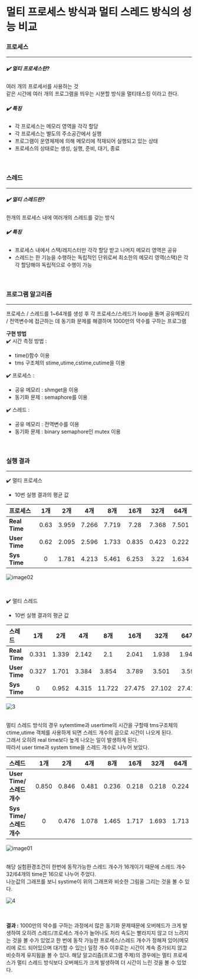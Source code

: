 # 멀티 프로세스 방식과 멀티 스레드 방식의 성능 비교

### 프로세스
------
##### :heavy_check_mark: 멀티 프로세스란?
여러 개의 프로세서를 사용하는 것<br>
같은 시간에 여러 개의 프로그램을 띄우는 시분할 방식을 멀티태스킹 이라고 한다.<br>
##### :heavy_check_mark: 특징
- 각 프로세스는 메모리 영역을 각각 할당
- 각 프로세스는 별도의 주소공간에서 실행
- 프로그램이 운영체제에 의해 메모리에 적재되어 실행되고 있는 상태
- 프로세스의 상태로는 생성, 실행, 준비, 대기, 종료 <br><br><br>

### 스레드
------
##### :heavy_check_mark: 멀티 스레드란?
한개의 프로세스 내에 여러개의 스레드를 갖는 방식
##### :heavy_check_mark: 특징
- 프로세스 내에서 스택/레지스터만 각각 할당 받고 나머지 메모리 영역은 공유
- 스레드는 한 기능을 수행하는 독립적인 단위로써 최소한의 메모리 영역(스택)은 각각 할당해야 독립적으로 수행이 가능<br><br><br>



### 프로그램 알고리즘
------
프로세스 / 스레드를 1~64개를 생성 후 각 프로세스/스레드가 loop을 돌며 공유메모리 / 전역변수에 접근하는 데 동기화 문제를 해결하며 1000만의 약수를 구하는 프로그램<br>
 
**구현 방법**  <br>
:heavy_check_mark: 시간 측정 방법 :
- time()함수 이용
- tms 구조체의 stime,utime,cstime,cutime을 이용<br>  

:heavy_check_mark: 프로세스 :
- 공유 메모리 : shmget을 이용
- 동기화 문제 : semaphore를 이용<br>  

:heavy_check_mark: 스레드 :
- 공유 메모리 : 전역변수를 이용
- 동기화 문제 : binary semaphore인 mutex 이용<br><br><br>



### 실행 결과
------
:heavy_check_mark: 멀티 프로세스
- 10번 실행 결과의 평균 값

| 프로세스 | 1개 | 2개 | 4개 | 8개 | 16개 | 32개 | 64개 |
|:---|:---:|:---:|:---:|:---:|:---:|:---:|:---:|
| **Real Time** | 0.63 | 3.959 | 7.266 | 7.719 | 7.28 | 7.368 | 7.501 |
| **User Time** | 0.62 | 2.095 | 2.596 | 1.733 | 0.835 | 0.423 | 0.222 |
| **Sys  Time** | 0 | 1.781 | 4.213 | 5.461 | 6.253 | 3.22 | 1.634 |

![image02](https://user-images.githubusercontent.com/52964858/84995443-fad1aa00-b186-11ea-8fa3-71f48f0d594a.png)

<br>

:heavy_check_mark: 멀티 스레드
- 10번 실행 결과의 평균 값

| 스레드 | 1개 | 2개 | 4개 | 8개 | 16개 | 32개 | 64개 |
|:---|:---:|:---:|:---:|:---:|:---:|:---:|:---:|
| **Real Time** | 0.331 | 1.339 | 2.142 | 2.1 | 2.041 | 1.938 | 1.949 |
| **User Time** | 0.327 | 1.701 | 3.384 | 3.854 | 3.789 | 3.501 | 3.59 |
| **Sys  Time** | 0 | 0.952 | 4.315 | 11.722 | 27.475 | 27.102 | 27.419 |

![3](https://user-images.githubusercontent.com/52964858/84995446-fb6a4080-b186-11ea-9b49-ed6d2c6101a6.png)

<br>
멀티 스레드 방식의 경우 sytemtime과 usertime의 시간을 구할때 tms구조체의 ctime,utime 객체를 사용하게 되면 스레드 개수의 곱으로 시간이 나오게 된다.<br>
그래서 오히려 real time보다 높게 나오는 일이 발생하게 된다. <br>
따라서 user time과 system time을 스레드 개수로 나누어 보았다.<br>


| 스레드 | 1개 | 2개 | 4개 | 8개 | 16개 | 32개 | 64개 |
|:---|:---:|:---:|:---:|:---:|:---:|:---:|:---:|
| **User Time/스레드 개수** | 0.850 | 0.846 | 0.481 | 0.236 | 0.218 | 0.218 | 0.224 |
| **Sys  Time/스레드 개수** | 0 | 0.476 | 1.078 | 1.465 | 1.717 | 1.693 | 1.713 |

![image01](https://user-images.githubusercontent.com/52964858/84995441-fad1aa00-b186-11ea-94f0-4bb6b1d326c1.png)

<br>
해당 실험환경조건이 한번에 동작가능한 스레드 개수가 16개이기 때문에 스레드 개수 32/64개의 time은 16으로 나누어 주었다.<br>
나눈값의 그래프를 보니 systime이 위의 그래프와 비슷한 그림을 그리는 것을 볼 수 있다.<br>


![4](https://user-images.githubusercontent.com/52964858/84995437-f9a07d00-b186-11ea-84e1-b1d15eca474e.png)

<br><br>
**결과 :** 1000만의 약수를 구하는 과정에서 많은 동기화 문제때문에 오버헤드가 크게 발생하여 오히려 스레드/프로세스 개수가 늘어나도 처리 속도는
빨라지지 않고 더 느려지는 것을 볼 수가 있었고 한 번에 동작 가능한 프로세스/스레드 개수가 정해져 있어(메모리에 로드 되어있으며 대기할 수 있는) 일정 개수 이후로는 시간이 계속 증가되지 않고 비슷하게 유지됨을 볼 수 있다.
해당 알고리즘(프로그램 주제)의 경우에는 멀티 프로세스가 멀티 스레드 방식보다 오버헤드가 크게 발생하여 더 시간이 느린 것을 볼 수 있었다.

